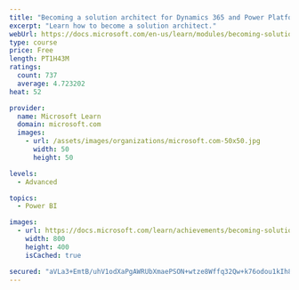 ```yaml
---
title: "Becoming a solution architect for Dynamics 365 and Power Platform"
excerpt: "Learn how to become a solution architect."
webUrl: https://docs.microsoft.com/en-us/learn/modules/becoming-solution-architect/
type: course
price: Free
length: PT1H43M
ratings:
  count: 737
  average: 4.723202
heat: 52

provider:
  name: Microsoft Learn
  domain: microsoft.com
  images:
    - url: /assets/images/organizations/microsoft.com-50x50.jpg
      width: 50
      height: 50

levels:
  - Advanced

topics:
  - Power BI

images:
  - url: https://docs.microsoft.com/learn/achievements/becoming-solution-architect-social.png
    width: 800
    height: 400
    isCached: true

secured: "aVLa3+EmtB/uhV1odXaPgAWRUbXmaePSON+wtze8Wffq32Qw+k76odou1kIh8ElxY0g3qA3jmd26rXy7cYV3IR+NDFk30Yog5CK2qCTnkbs5TRa8WjpUZnO9N/sa3BFNBwxTb20K8IQ4MuT5LwZ2lgkv/oZXW+OO7AkCLDSkwGCPekkIfem/kp+8FyfO2R54rnpH8JY3fI5/4XUeDEKx1BraAmZpK5wsYpJl+1viVLOIxqYBkQeDWqiZ9atSSWMXkCY79fcD8S7NYXD3pM1HjusXNRaoTgEgO0byxk2j1ofjsoTnL9nNxsbbS0rGfZwZ7nvNitnu/F7JgslyqohE0og4YdSNNANONlyr37mYc1Vl0fh18b89ydqlhSpsF5kKGEhvswRGQKHRYE1sNz9/Lzpop8wMbH+1n98P6EbexrY=;5XUwG1yLoXhYc4+L+cqqXA=="
---
```


